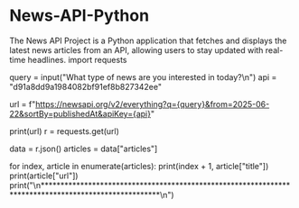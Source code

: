 # News-API-Python
The News API Project is a Python application that fetches and displays the latest news articles from an API, allowing users to stay updated with real-time headlines.
import requests

query = input("What type of news are you interested in today?\n")
api = "d91a8dd9a1984082bf91ef8b827342ee"

url = f"https://newsapi.org/v2/everything?q={query}&from=2025-06-22&sortBy=publishedAt&apiKey={api}"

print(url)
r = requests.get(url)

data = r.json()
articles = data["articles"]

for index, article in enumerate(articles):
    print(index + 1, article["title"])
    print(article["url"])
    print("\n*****************************************************************************************************\n")
